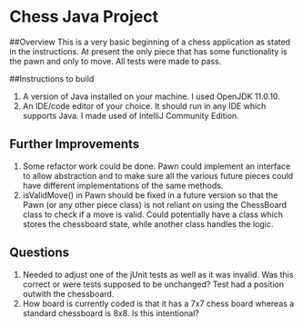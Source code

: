 # Chess Java Project
##Overview
This is a very basic beginning of a chess application as stated in the 
instructions.  At present the only piece that has some functionality is the pawn 
and only to move.  All tests were made to pass.

##Instructions to build
1.  A version of Java installed on your machine.  I used OpenJDK 11.0.10.
2.  An IDE/code editor of your choice.  It should run in any IDE which supports 
    Java.  I made used of IntelliJ Community Edition.
    
## Further Improvements
1.  Some refactor work could be done.  Pawn could implement an interface to
    allow abstraction and to make sure all the various future pieces could have
    different implementations of the same methods.
2.  isValidMove() in Pawn should be fixed in a future version so that the Pawn (or any other 
    piece class) is not reliant on using the ChessBoard class to check if a
    move is valid.  Could potentially have a class which stores the 
    chessboard state, while another class handles the logic.
    
## Questions
1.  Needed to adjust one of the jUnit tests as well as it was invalid.  Was this 
    correct or were tests supposed to be unchanged?  Test had a position outwith
    the chessboard.
2.  How board is currently coded is that it has a 7x7 chess board whereas a 
    standard chessboard is 8x8.  Is this intentional?
